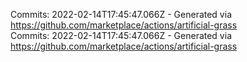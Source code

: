 Commits: 2022-02-14T17:45:47.066Z - Generated via https://github.com/marketplace/actions/artificial-grass
<br>
Commits: 2022-02-14T17:45:47.066Z - Generated via https://github.com/marketplace/actions/artificial-grass
<br>
